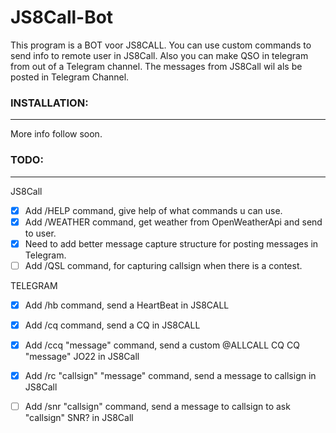 # JS8Call-Bot
This program is a BOT voor JS8CALL. You can use custom commands to send info to remote user in JS8Call. Also you can make QSO in telegram from out of a Telegram channel. The messages from JS8Call wil als be posted in Telegram Channel.


### INSTALLATION:
---
More info follow soon.



### TODO:
---

JS8Call

- [x] Add /HELP command, give help of what commands u can use. 
- [x] Add /WEATHER command, get weather from OpenWeatherApi and send to user.
- [x] Need to add better message capture structure for posting messages in Telegram.
- [ ] Add /QSL command, for capturing callsign when there is a contest.

TELEGRAM

- [x] Add /hb command, send a HeartBeat in JS8CALL
- [x] Add /cq command, send a CQ in JS8CALL
- [x] Add /ccq "message" command, send a custom @ALLCALL CQ CQ "message" JO22 in JS8Call
- [x] Add /rc "callsign" "message" command, send a message to callsign in JS8Call
- [ ] Add /snr "callsign" command, send a message to callsign to ask "callsign" SNR? in JS8Call


